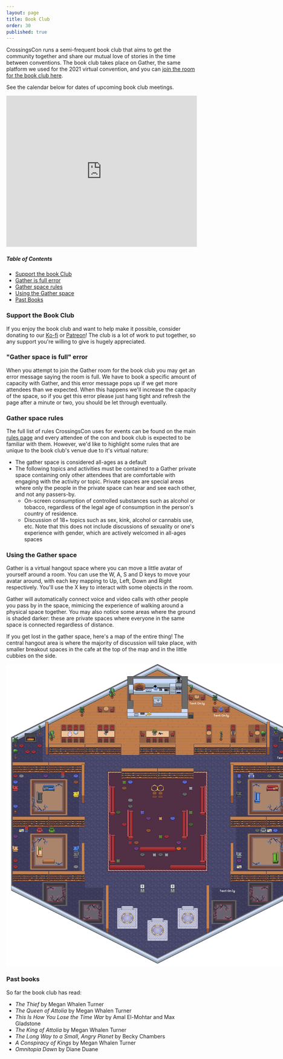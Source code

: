 ```yaml
---
layout: page
title: Book Club
order: 30
published: true
---
```

CrossingsCon runs a semi-frequent book club that aims to get the community together and share our mutual love of stories in the time between conventions. The book club takes place on Gather, the same platform we used for the 2021 virtual convention, and you can [join the room for the book club here](https://app.gather.town/app/UTJowCQNBVZCyla3/CrossingsCon%20Bookclub).

See the calendar below for dates of upcoming book club meetings.

<iframe src="https://calendar.google.com/calendar/embed?height=600&wkst=1&ctz=America%2FToronto&bgcolor=%23ffffff&showPrint=0&mode=AGENDA&src=Y182OTE5NmFiZGRmNDI3Njg3NWVmYzgyMmNiZDNiYzU3ODg4ZWExMGNiOWY4NjhkOGYyOWE5MjAzMGIzNjJiZmVkQGdyb3VwLmNhbGVuZGFyLmdvb2dsZS5jb20&color=%234285F4" style="border-width:0" width="100%" height="400" frameborder="0" scrolling="no"></iframe>

##### Table of Contents
- [Support the book Club](#support-the-book-club)
- [Gather is full error](#gather-space-is-full-error)
- [Gather space rules](#gather-space-rules)
- [Using the Gather space](#using-the-gather-space)
- [Past Books](#past-books)

### Support the Book Club

If you enjoy the book club and want to help make it possible, consider donating to our [Ko-fi](https://ko-fi.com/emfozzing) or [Patreon](https://www.patreon.com/emfozzing)! The club is a lot of work to put together, so any support you're willing to give is hugely appreciated.

### "Gather space is full" error

When you attempt to join the Gather room for the book club you may get an error message saying the room is full. We have to book a specific amount of capacity with Gather, and this error message pops up if we get more attendees than we expected. When this happens we'll increase the capacity of the space, so if you get this error please just hang tight and refresh the page after a minute or two, you should be let through eventually.

### Gather space rules

The full list of rules CrossingsCon uses for events can be found on the main <a href="/about/rules/">rules page</a> and every attendee of the con and book club is expected to be familiar with them. However, we'd like to highlight some rules that are unique to the book club's venue due to it's virtual nature:
- The gather space is considered all-ages as a default
- The following topics and activities must be contained to a Gather private space containing only other attendees that are comfortable with engaging with the activity or topic. Private spaces are special areas where only the people in the private space can hear and see each other, and not any passers-by.
    - On-screen consumption of controlled substances such as alcohol or tobacco, regardless of the legal age of consumption in the person's country of residence.
    - Discussion of 18+ topics such as sex, kink, alcohol or cannabis use, etc. Note that this does not include discussions of sexuality or one's experience with gender, which are actively welcomed in all-ages spaces

### Using the Gather space

Gather is a virtual hangout space where you can move a little avatar of yourself around a room. You can use the W, A, S and D keys to move your avatar around, with each key mapping to Up, Left, Down and Right respectively. You'll use the X key to interact with some objects in the room.

Gather will automatically connect voice and video calls with other people you pass by in the space, mimicing the experience of walking around a physical space together. You may also notice some areas where the ground is shaded darker: these are private spaces where everyone in the same space is connected regardless of distance.

If you get lost in the gather space, here's a map of the entire thing! The central hangout area is where the majority of discussion will take place, with smaller breakout spaces in the cafe at the top of the map and in the little cubbies on the side.

<img src="/images/book_club_gather.png" style="max-width: 800px; display: block; margin: auto;" alt="A map of the gather space used for the book club"/>

### Past books

So far the book club has read:

- *The Thief* by Megan Whalen Turner
- *The Queen of Attolia* by Megan Whalen Turner
- *This Is How You Lose the Time War* by Amal El-Mohtar and Max Gladstone
- *The King of Attolia* by Megan Whalen Turner
- *The Long Way to a Small, Angry Planet* by Becky Chambers
- *A Conspiracy of Kings* by Megan Whalen Turner
- *Omnitopia Dawn* by Diane Duane
